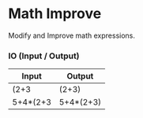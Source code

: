 # Math Improve

Modify and Improve math expressions.


### IO (Input / Output)


| Input        | Output       |
| ------------ | ------------ |
| (2+3         | (2+3)        |
| 5+4*(2+3     | 5+4*(2+3)    |
